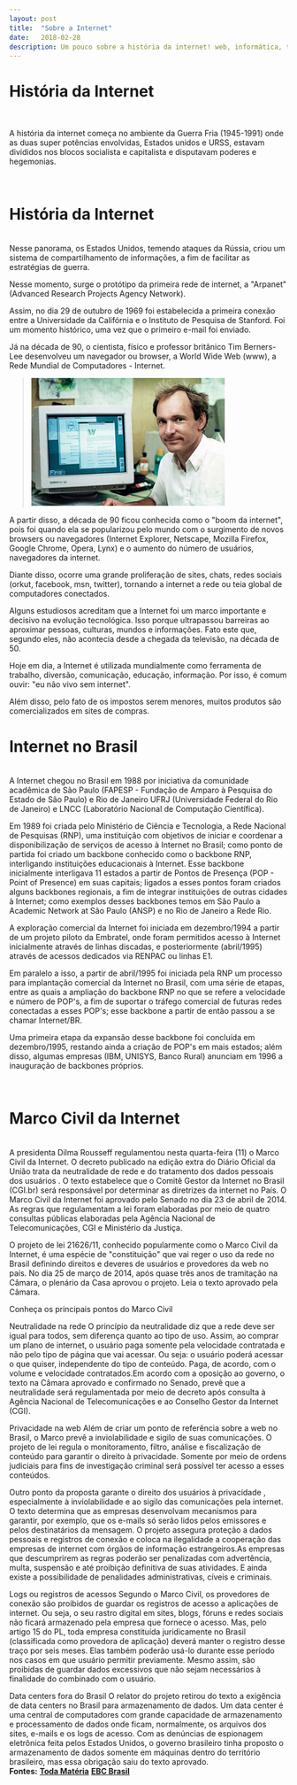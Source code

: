 ```yaml
---
layout: post
title:  "Sobre a Internet"
date:   2018-02-28
description: Um pouco sobre a história da internet! web, informática, ti.
---
```


<h1 class="meta"><b>História da Internet</b></h1>
<br>
<p class="intro tagline"><span class="dropcap">A</span> história da internet começa no ambiente da Guerra Fria (1945-1991) onde as duas super potências envolvidas, Estados unidos e URSS, estavam divididos nos blocos socialista e capitalista e disputavam poderes e hegemonias.</p>
<br>
<h1 class="meta"><b>História da Internet</b></h1>
<br>
Nesse panorama, os Estados Unidos, temendo ataques da Rússia, criou um sistema de compartilhamento de informações, a fim de facilitar as estratégias de guerra.

Nesse momento, surge o protótipo da primeira rede de internet, a "Arpanet" (Advanced Research Projects Agency Network).

Assim, no dia 29 de outubro de 1969 foi estabelecida a primeira conexão entre a Universidade da Califórnia e o Instituto de Pesquisa de Stanford. Foi um momento histórico, uma vez que o primeiro e-mail foi enviado.

Já na década de 90, o cientista, físico e professor britânico Tim Berners-Lee desenvolveu um navegador ou browser, a World Wide Web (www), a Rede Mundial de Computadores - Internet.
<blockquote>
 
<img src="./assets/img/internet.jpg">
 
</blockquote>

A partir disso, a década de 90 ficou conhecida como o "boom da internet", pois foi quando ela se popularizou pelo mundo com o surgimento de novos browsers ou navegadores (Internet Explorer, Netscape, Mozilla Firefox, Google Chrome, Opera, Lynx) e o aumento do número de usuários, navegadores da internet.

Diante disso, ocorre uma grande proliferação de sites, chats, redes sociais (orkut, facebook, msn, twitter), tornando a internet a rede ou teia global de computadores conectados.

Alguns estudiosos acreditam que a Internet foi um marco importante e decisivo na evolução tecnológica. Isso porque ultrapassou barreiras ao aproximar pessoas, culturas, mundos e informações. Fato este que, segundo eles, não acontecia desde a chegada da televisão, na década de 50.

Hoje em dia, a Internet é utilizada mundialmente como ferramenta de trabalho, diversão, comunicação, educação, informação. Por isso, é comum ouvir: "eu não vivo sem internet".

Além disso, pelo fato de os impostos serem menores, muitos produtos são comercializados em sites de compras.
<br>
<h1 class="meta"><b>Internet no Brasil</b></h1>
<br>
A Internet chegou no Brasil em 1988 por iniciativa da comunidade acadêmica de São Paulo (FAPESP - Fundação de Amparo à Pesquisa do Estado de São Paulo) e Rio de Janeiro UFRJ (Universidade Federal do Rio de Janeiro) e LNCC (Laboratório Nacional de Computação Científica). 

Em 1989 foi criada pelo Ministério de Ciência e Tecnologia, a Rede Nacional de Pesquisas (RNP), uma instituição com objetivos de iniciar e coordenar a disponibilização de serviços de acesso à Internet no Brasil; como ponto de partida foi criado um backbone conhecido como o backbone RNP, interligando instituições educacionais à Internet. 
Esse backbone inicialmente interligava 11 estados a partir de Pontos de Presença (POP - Point of Presence) em suas capitais; ligados a esses pontos foram criados alguns backbones regionais, a fim de integrar instituições de outras cidades à Internet; como exemplos desses backbones temos em São Paulo a Academic Network at São Paulo (ANSP) e no Rio de Janeiro a Rede Rio.


A exploração comercial da Internet foi iniciada em dezembro/1994 a partir de um projeto piloto da Embratel, onde foram permitidos acesso à Internet inicialmente através de linhas discadas, e posteriormente (abril/1995) através de acessos dedicados via RENPAC ou linhas E1. 

Em paralelo a isso, a partir de abril/1995 foi iniciada pela RNP um processo para implantação comercial da Internet no Brasil, com uma série de etapas, entre as quais a ampliação do backbone RNP no que se refere a velocidade e número de POP's, a fim de suportar o tráfego comercial de futuras redes conectadas a esses POP's; esse backbone a partir de então passou a se chamar Internet/BR. 

Uma primeira etapa da expansão desse backbone foi concluída em dezembro/1995, restando ainda a criação de POP's em mais estados; além disso, algumas empresas (IBM, UNISYS, Banco Rural) anunciam em 1996 a inauguração de backbones próprios.

<br>
<h1 class="meta"><b>Marco Civil da Internet</b></h1>
<br>
A presidenta Dilma Rousseff regulamentou nesta quarta-feira (11) o Marco Civil da Internet. O decreto publicado na edição extra do Diário Oficial da União trata da neutralidade de rede e do tratamento dos dados pessoais dos usuários . O texto estabelece que o Comitê Gestor da Internet no Brasil (CGI.br) será responsável por determinar as diretrizes da internet no País. O Marco Civil da Internet foi aprovado pelo Senado no dia 23 de abril de 2014. As regras que regulamentam a lei foram elaboradas por meio de quatro consultas públicas elaboradas pela Agência Nacional de Telecomunicações, CGI e Ministério da Justiça.


O projeto de lei 21626/11, conhecido popularmente como o Marco Civil da Internet, é uma espécie de "constituição" que vai reger o uso da rede no Brasil definindo direitos e deveres de usuários e provedores da web no país. No dia 25 de março de 2014, após quase três anos de tramitação na Câmara, o plenário da Casa aprovou o projeto. Leia o texto aprovado pela Câmara.

Conheça os principais pontos do Marco Civil

Neutralidade na rede
O princípio da neutralidade diz que a rede deve ser igual para todos, sem diferença quanto ao tipo de uso. Assim, ao comprar um plano de internet, o usuário paga somente pela velocidade contratada e não pelo tipo de página que vai acessar. Ou seja: o usuário poderá acessar o que quiser, independente do tipo de conteúdo. Paga, de acordo, com o volume e velocidade contratados.Em acordo com a oposição ao governo, o texto na Câmara aprovado e confirmado no Senado, prevê que a neutralidade será regulamentada por meio de decreto após consulta à Agência Nacional de Telecomunicações e ao Conselho Gestor da Internet (CGI).


Privacidade na web
Além de criar um ponto de referência sobre a web no Brasil, o Marco prevê a inviolabilidade e sigilo de suas comunicações. O projeto de lei regula o monitoramento, filtro, análise e fiscalização de conteúdo para garantir o direito à privacidade. Somente por meio de ordens judiciais para fins de investigação criminal será possível ter acesso a esses conteúdos.

Outro ponto da proposta garante o direito dos usuários à privacidade , especialmente à inviolabilidade e ao sigilo das comunicações pela internet. O texto determina que as empresas desenvolvam mecanismos para garantir, por exemplo, que os e-mails só serão lidos pelos emissores e pelos destinatários da mensagem. O projeto assegura proteção a dados pessoais e registros de conexão e coloca na ilegalidade a cooperação das empresas de internet com órgãos de informação estrangeiros.As empresas que descumprirem as regras poderão ser penalizadas com advertência, multa, suspensão e até proibição definitiva de suas  atividades. E ainda existe a possibilidade de penalidades administrativas, cíveis e criminais.

Logs ou registros de acessos
Segundo o Marco Civil, os provedores de conexão são proibidos de guardar os registros de acesso a aplicações de internet. Ou seja, o seu rastro digital em sites, blogs, fóruns e redes sociais não ficará armazenado pela empresa que fornece o acesso. Mas, pelo artigo 15 do PL, toda empresa constituída juridicamente no Brasil (classificada como provedora de aplicação) deverá manter o registro desse traço por seis meses. Elas também poderão usá-lo durante esse período nos casos em que usuário permitir previamente. Mesmo assim, são proibidas de guardar dados excessivos que não sejam necessários à finalidade do combinado com o usuário.

Data centers fora do Brasil
O relator do projeto retirou do texto a exigência de data centers no Brasil para armazenamento de dados. Um data center é uma central de computadores com grande capacidade de armazenamento e processamento de dados onde ficam, normalmente, os arquivos dos sites, e-mails e os logs de acesso. Com as denúncias de espionagem eletrônica feita pelos Estados Unidos, o governo brasileiro tinha proposto o armazenamento de dados somente em máquinas dentro do território brasileiro, mas essa obrigação saiu do texto aprovado.
<br>
<b>Fontes:</b>
<a href="https://www.todamateria.com.br/historia-da-internet/"><b>Toda Matéria</b></a>
<a href="http://www.ebc.com.br/tecnologia/2014/04/entenda-o-marco-civil-da-internet-ponto-a-ponto"><b>EBC Brasil</b></a>

